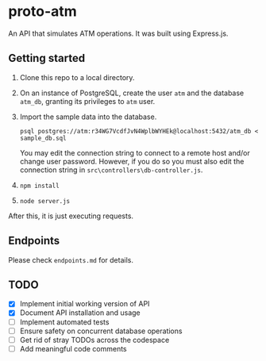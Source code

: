 # proto-atm
An API that simulates ATM operations. It was built using Express.js.

## Getting started
1. Clone this repo to a local directory.
2. On an instance of PostgreSQL, create the user `atm` and the database `atm_db`, granting its privileges to `atm` user.
3. Import the sample data into the database.
   
   `psql postgres://atm:r34WG7VcdfJvN4WplbWYHEk@localhost:5432/atm_db < sample_db.sql`

   You may edit the connection string to connect to a remote host and/or change user password.
   However, if you do so you must also edit the connection string in `src\controllers\db-controller.js`.

4. `npm install`
5. `node server.js`

After this, it is just executing requests.

## Endpoints

Please check `endpoints.md` for details.

## TODO
- [x] Implement initial working version of API
- [x] Document API installation and usage
- [ ] Implement automated tests
- [ ] Ensure safety on concurrent database operations
- [ ] Get rid of stray TODOs across the codespace
- [ ] Add meaningful code comments
